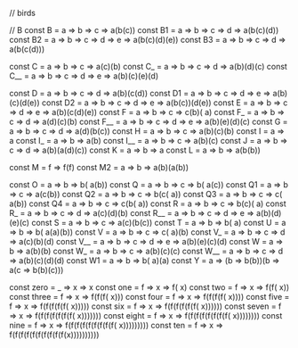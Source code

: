 // birds

// B
const B   = a => b => c =>           a(b(c))
const B1  = a => b => c => d =>      a(b(c)(d))
const B2  = a => b => c => d => e => a(b(c)(d)(e))
const B3  = a => b => c => d =>      a(b(c(d)))

const C   = a => b => c =>           a(c)(b)
const C_  = a => b => c => d =>      a(b)(d)(c)
const C__ = a => b => c => d => e => a(b)(c)(e)(d)

const D   = a => b => c => d =>      a(b)(c(d))
const D1  = a => b => c => d => e => a(b)(c)(d(e))
const D2  = a => b => c => d => e => a(b(c))(d(e))
const E   = a => b => c => d => e => a(b)(c(d)(e))
const F   = a => b => c => c(b)(     a)
const F_  = a => b => c => d =>      a(d)(c)(b)
const F__ = a => b => c => d => e => a(b)(e)(d)(c)
const G   = a => b => c => d =>      a(d)(b(c))
const H   = a => b => c =>           a(b)(c)(b)
const I   = a =>                     a
const I_  = a => b =>                a(b)
const I__ = a => b => c =>           a(b)(c)
const J   = a => b => c => d =>      a(b)(a(d)(c))
const K   = a => b =>                a
const L   = a => b =>                a(b(b))

const M   = f => f(f)
const M2  = a => b =>                a(b)(a(b))

const O   = a => b => b(             a(b))
const Q   = a => b => c => b(        a(c))
const Q1  = a => b => c =>           a(c(b))
const Q2  = a => b => c => b(c(      a))
const Q3  = a => b => c => c(        a(b))
const Q4  = a => b => c => c(b(      a))
const R   = a => b => c => b(c)(     a)
const R_  = a => b => c => d =>      a(c)(d)(b)
const R__ = a => b => c => d => e => a(b)(d)(e)(c)
const S   = a => b => c =>           a(c)(b(c))
const T   = a => b => b(             a)
const U   = a => b => b(             a(a)(b))
const V   = a => b => c => c(        a)(b)
const V_  = a => b => c => d =>      a(c)(b)(d)
const V__ = a => b => c => d => e => a(b)(e)(c)(d)
const W   = a => b =>                a(b)(b)
const W_  = a => b => c =>           a(b)(c)(c)
const W__ = a => b => c => d =>      a(b)(c)(d)(d)
const W1  = a => b => b(             a)(a)
const Y   = a => (b => b(b))(b =>    a(c => b(b)(c)))


const zero  = _ => x =>                     x
const one   = f => x => f(                  x)
const two   = f => x => f(f(                x))
const three = f => x => f(f(f(              x)))
const four  = f => x => f(f(f(f(            x))))
const five  = f => x => f(f(f(f(f(          x)))))
const six   = f => x => f(f(f(f(f(f(        x))))))
const seven = f => x => f(f(f(f(f(f(f(      x)))))))
const eight = f => x => f(f(f(f(f(f(f(f(    x))))))))
const nine  = f => x => f(f(f(f(f(f(f(f(f(  x)))))))))
const ten   = f => x => f(f(f(f(f(f(f(f(f(f(x))))))))))
